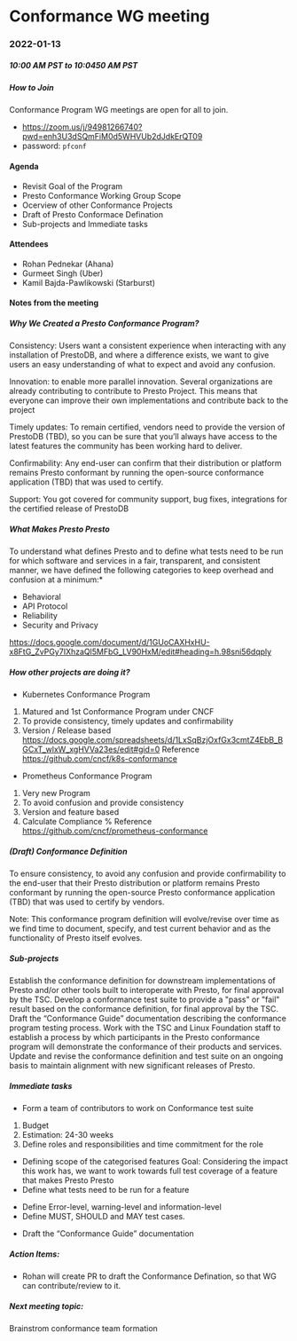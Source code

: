 # Conformance WG  meeting

### 2022-01-13
##### 10:00 AM PST to 10:0450 AM PST

##### How to Join

Conformance Program WG meetings are open for all to join.

* https://zoom.us/j/94981266740?pwd=enh3U3dSQmFiM0d5WHVUb2dJdkErQT09
* password: `pfconf`

#### Agenda
* Revisit Goal of the Program
* Presto Conformance Working Group Scope
* Ocerview of other Conformance Projects
* Draft of Presto Conformace Defination
* Sub-projects and Immediate tasks


#### Attendees 
* Rohan Pednekar (Ahana)
* Gurmeet Singh (Uber)
* Kamil Bajda-Pawlikowski (Starburst)

#### Notes from the meeting

##### Why We Created a Presto Conformance Program?

Consistency: Users want a consistent experience when interacting with any installation of PrestoDB, and where a difference exists, we want to give users an easy understanding of what to expect and avoid any confusion.

Innovation: to enable more parallel innovation. Several organizations are already contributing to contribute to Presto Project. This means that everyone can improve their own implementations and contribute back to the project

Timely updates: To remain certified, vendors need to provide the <latest> version of PrestoDB (TBD), so you can be sure that you’ll always have access to the latest features the community has been working hard to deliver. 

Confirmability: Any end-user can confirm that their distribution or platform remains Presto conformant by running the open-source conformance application (TBD) that was used to certify. 

Support: You got covered for community support, bug fixes, integrations for the certified release of PrestoDB

##### What Makes Presto Presto

To understand what defines Presto and to define what tests need to be run for which software and services in a fair, transparent, and consistent manner, we have defined the following categories to keep overhead and confusion at a minimum:*
* Behavioral 
* API Protocol 
* Reliability
* Security and Privacy

https://docs.google.com/document/d/1GUoCAXHxHU-x8FtG_ZvPGy7IXhzaQl5MFbG_LV90HxM/edit#heading=h.98sni56dqply 

##### How other projects are doing it?

* Kubernetes Conformance Program
1) Matured and 1st Conformance Program under CNCF
2) To provide consistency, timely updates and confirmability 
3) Version / Release based https://docs.google.com/spreadsheets/d/1LxSqBzjOxfGx3cmtZ4EbB_BGCxT_wlxW_xgHVVa23es/edit#gid=0 
Reference https://github.com/cncf/k8s-conformance 

* Prometheus Conformance Program
1) Very new Program
2) To avoid confusion and provide consistency
3) Version and feature based
4) Calculate Compliance %
Reference https://github.com/cncf/prometheus-conformance 

##### (Draft) Conformance Definition

To ensure consistency, to avoid any confusion and provide confirmability to the end-user that their Presto distribution or platform remains Presto conformant by running the open-source Presto conformance application (TBD) that was used to certify by vendors. 

Note: This conformance program definition will evolve/revise over time as we find time to document, specify, and test current behavior and as the functionality of Presto itself evolves.
	
##### Sub-projects
Establish the conformance definition for downstream implementations of Presto and/or other tools built to interoperate with Presto, for final approval by the TSC.
Develop a conformance test suite to provide a "pass" or "fail" result based on the conformance definition, for final approval by the TSC.
Draft the “Conformance Guide” documentation describing the conformance program testing process.
Work with the TSC and Linux Foundation staff to establish a process by which participants in the Presto conformance program will demonstrate the conformance of their products and services.
Update and revise the conformance definition and test suite on an ongoing basis to maintain alignment with new significant releases of Presto.

##### Immediate tasks

* Form a team of contributors to work on Conformance test suite
1) Budget
2) Estimation: 24-30 weeks
3) Define roles and responsibilities and time commitment for the role
* Defining scope of the categorised features
Goal: Considering the impact this work has, we want to work towards full test coverage of a feature that makes Presto Presto
* Define what tests need to be run for a feature
- Define Error-level, warning-level and information-level
- Define MUST, SHOULD and MAY test cases.
* Draft the “Conformance Guide” documentation 

##### Action Items:
* Rohan will create PR to draft the Conformance Defination, so that WG can contribute/review to it.

##### Next meeting topic:
Brainstrom conformance team formation
